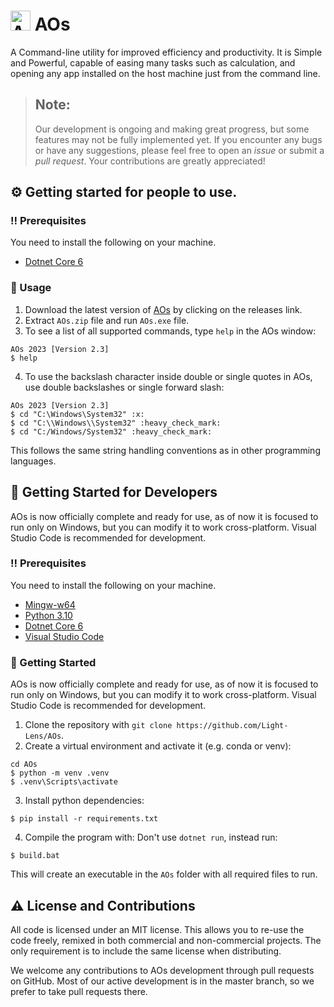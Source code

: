 # <img title="AOs" src="https://github.com/Light-Lens/AOs/blob/master/img/AOs.ico?raw=true" width="32" height="32"> AOs

A Command-line utility for improved efficiency and productivity. It is Simple and Powerful, capable of easing many tasks such as calculation, and opening any app installed on the host machine just from the command line.

> Note:
> ---
>
> Our development is ongoing and making great progress, but some features may not be fully implemented yet. If you encounter any bugs or have any suggestions, please feel free to open an _issue_ or submit a _pull request_. Your contributions are greatly appreciated!

## :gear: Getting started for people to use.
### :bangbang: Prerequisites
You need to install the following on your machine.
- [Dotnet Core 6](https://dotnet.microsoft.com/en-us/download/dotnet/6.0)

### :eyes: Usage
1. Download the latest version of [AOs](https://github.com/Light-Lens/AOs/releases/) by clicking on the releases link.
2. Extract `AOs.zip` file and run `AOs.exe` file.
3. To see a list of all supported commands, type `help` in the AOs window:
```console
AOs 2023 [Version 2.3]
$ help
```

4. To use the backslash character inside double or single quotes in AOs, use double backslashes or single forward slash:
```console
AOs 2023 [Version 2.3]
$ cd "C:\Windows\System32" :x:
$ cd "C:\\Windows\\System32" :heavy_check_mark:
$ cd "C:/Windows/System32" :heavy_check_mark:
```

This follows the same string handling conventions as in other programming languages.

## :toolbox: Getting Started for Developers
AOs is now officially complete and ready for use, as of now it is focused to run only on Windows, but you can modify it to work cross-platform. Visual Studio Code is recommended for development.

### :bangbang: Prerequisites
You need to install the following on your machine.
- [Mingw-w64](https://github.com/niXman/mingw-builds-binaries/releases)
- [Python 3.10](https://www.python.org/downloads/release/python-3109/)
- [Dotnet Core 6](https://dotnet.microsoft.com/en-us/download/dotnet/6.0)
- [Visual Studio Code](https://code.visualstudio.com/)

### :pencil: Getting Started
AOs is now officially complete and ready for use, as of now it is focused to run only on Windows, but you can modify it to work cross-platform. Visual Studio Code is recommended for development.

1. Clone the repository with `git clone https://github.com/Light-Lens/AOs`.
2. Create a virtual environment and activate it (e.g. conda or venv):

```console
cd AOs
$ python -m venv .venv
$ .venv\Scripts\activate
```

3. Install python dependencies:
```console
$ pip install -r requirements.txt
```

4. Compile the program with:
Don't use `dotnet run`, instead run:
```console
$ build.bat
```

This will create an executable in the `AOs` folder with all required files to run.

## :warning: License and Contributions
All code is licensed under an MIT license. This allows you to re-use the code freely, remixed in both commercial and non-commercial projects. The only requirement is to include the same license when distributing.

We welcome any contributions to AOs development through pull requests on GitHub. Most of our active development is in the master branch, so we prefer to take pull requests there.
